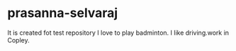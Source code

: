# prasanna-selvaraj
It is created fot test repository
I love to play badminton.
I like driving.work in Copley.
